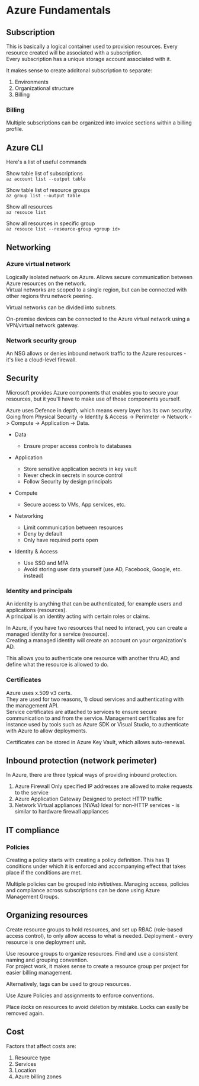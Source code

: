 # Azure Fundamentals

## Subscription

This is basically a logical container used to provision resources. Every resource created will be associated with a subscription.  
Every subscription has a unique storage account associated with it.

It makes sense to create additonal subscription to separate:

1. Environments
2. Organizational structure
3. Billing

### Billing

Multiple subscriptions can be organized into invoice sections within a billing profile.

## Azure CLI

Here's a list of useful commands

Show table list of subscriptions  
`az account list --output table`

Show table list of resource groups  
`az group list --output table`

Show all resources  
`az resouce list`

Show all resources in specific group  
`az resouce list --resource-group <group id>`

## Networking

### Azure virtual network

Logically isolated network on Azure. Allows secure communication between Azure resources on the network.  
Virtual networks are scoped to a single region, but can be connected with other regions thru network peering.

Virtual networks can be divided into subnets.

On-premise devices can be connected to the Azure virtual network using a VPN/virtual network gateway.

### Network security group

An NSG allows or denies inbound network traffic to the Azure resources - it's like a cloud-level firewall.

## Security

Microsoft provides Azure components that enables you to secure your resources, but it you'll have to make use of those components yourself.

Azure uses Defence in depth, which means every layer has its own security.  
Going from Physical Security -> Identity & Access -> Perimeter -> Network -> Compute -> Application -> Data.

- Data
  - Ensure proper access controls to databases
- Application
  - Store sensitive application secrets in key vault
  - Never check in secrets in source control
  - Follow Security by design principals
- Compute
  - Secure access to VMs, App services, etc.
- Networking
  - Limit communication between resources
  - Deny by default
  - Only have required ports open
- Identity & Access

  - Use SSO and MFA
  - Avoid storing user data yourself (use AD, Facebook, Google, etc. instead)

### Identity and principals

An identity is anything that can be authenticated, for example users and applications (resources).  
A principal is an identity acting with certain roles or claims.

In Azure, if you have two resources that need to interact, you can create a managed identity for a service (resource).  
Creating a managed identity will create an account on your organization's AD.

This allows you to authenticate one resource with another thru AD, and define what the resource is allowed to do.

### Certificates

Azure uses x.509 v3 certs.  
They are used for two reasons, 1) cloud services and authenticating with the management API.  
Service certificates are attached to services to ensure secure communication to and from the service. Management certificates are for instance used by tools such as Azure SDK or Visual Studio, to authenticate with Azure to allow deployments.

Certificates can be stored in Azure Key Vault, which allows auto-renewal.

## Inbound protection (network perimeter)

In Azure, there are three typical ways of providing inbound protection.

1. Azure Firewall
   Only specified IP addresses are allowed to make requests to the service
2. Azure Application Gateway
   Designed to protect HTTP traffic
3. Network Virtual appliances (NVAs)
   Ideal for non-HTTP services - is similar to hardware firewall appliances

## IT compliance

### Policies

Creating a policy starts with creating a policy definition. This has 1) conditions under which it is enforced and accompanying effect that takes place if the conditions are met.

Multiple policies can be grouped into _initiatives_. Managing access, policies and compliance across subscriptions can be done using Azure Management Groups.

## Organizing resources

Create resource groups to hold resources, and set up RBAC (role-based access control), to only allow access to what is needed.
Deployment - every resource is one deployment unit.

Use resource groups to organize resources. Find and use a consistent naming and grouping convention.  
For project work, it makes sense to create a resource group per project for easier billing management.

Alternatively, tags can be used to group resources.

Use Azure Policies and assignments to enforce conventions.

Place _locks_ on resources to avoid deletion by mistake. Locks can easily be removed again.

## Cost

Factors that affect costs are:

1. Resource type
2. Services
3. Location
4. Azure billing zones
